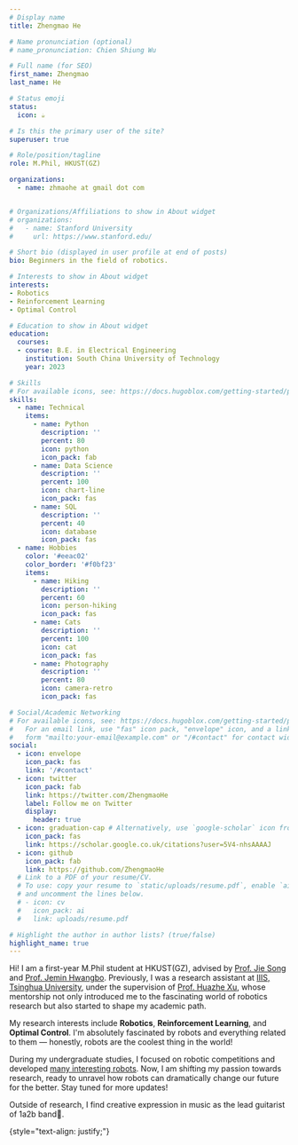 ```yaml
---
# Display name
title: Zhengmao He

# Name pronunciation (optional)
# name_pronunciation: Chien Shiung Wu

# Full name (for SEO)
first_name: Zhengmao
last_name: He

# Status emoji
status:
  icon: ☕️

# Is this the primary user of the site?
superuser: true

# Role/position/tagline
role: M.Phil, HKUST(GZ)

organizations:
  - name: zhmaohe at gmail dot com


# Organizations/Affiliations to show in About widget
# organizations:
#   - name: Stanford University
#     url: https://www.stanford.edu/

# Short bio (displayed in user profile at end of posts)
bio: Beginners in the field of robotics.

# Interests to show in About widget
interests:
- Robotics
- Reinforcement Learning
- Optimal Control

# Education to show in About widget
education:
  courses:
  - course: B.E. in Electrical Engineering
    institution: South China University of Technology
    year: 2023

# Skills
# For available icons, see: https://docs.hugoblox.com/getting-started/page-builder/#icons
skills:
  - name: Technical
    items:
      - name: Python
        description: ''
        percent: 80
        icon: python
        icon_pack: fab
      - name: Data Science
        description: ''
        percent: 100
        icon: chart-line
        icon_pack: fas
      - name: SQL
        description: ''
        percent: 40
        icon: database
        icon_pack: fas
  - name: Hobbies
    color: '#eeac02'
    color_border: '#f0bf23'
    items:
      - name: Hiking
        description: ''
        percent: 60
        icon: person-hiking
        icon_pack: fas
      - name: Cats
        description: ''
        percent: 100
        icon: cat
        icon_pack: fas
      - name: Photography
        description: ''
        percent: 80
        icon: camera-retro
        icon_pack: fas

# Social/Academic Networking
# For available icons, see: https://docs.hugoblox.com/getting-started/page-builder/#icons
#   For an email link, use "fas" icon pack, "envelope" icon, and a link in the
#   form "mailto:your-email@example.com" or "/#contact" for contact widget.
social:
  - icon: envelope
    icon_pack: fas
    link: '/#contact'
  - icon: twitter
    icon_pack: fab
    link: https://twitter.com/ZhengmaoHe
    label: Follow me on Twitter
    display:
      header: true
  - icon: graduation-cap # Alternatively, use `google-scholar` icon from `ai` icon pack
    icon_pack: fas
    link: https://scholar.google.co.uk/citations?user=5V4-nhsAAAAJ
  - icon: github
    icon_pack: fab
    link: https://github.com/ZhengmaoHe
  # Link to a PDF of your resume/CV.
  # To use: copy your resume to `static/uploads/resume.pdf`, enable `ai` icons in `params.yaml`,
  # and uncomment the lines below.
  # - icon: cv
  #   icon_pack: ai
  #   link: uploads/resume.pdf

# Highlight the author in author lists? (true/false)
highlight_name: true
---
```


Hi! I am a first-year M.Phil student at HKUST(GZ), advised by [Prof. Jie Song](https://ait.ethz.ch/people/song) and [Prof. Jemin Hwangbo](https://scholar.google.ch/citations?user=Uam1ZB8AAAAJ&hl=en). Previously, I was a research assistant at [IIIS, Tsinghua University](https://iiis.tsinghua.edu.cn/en/), under the supervision of [Prof. Huazhe Xu](http://hxu.rocks/), whose mentorship not only introduced me to the fascinating world of robotics research but also started to shape my academic path.

My research interests include **Robotics**, **Reinforcement Learning**, and **Optimal Control**. I'm absolutely fascinated by robots and everything related to them — honestly, robots are the coolest thing in the world!

During my undergraduate studies, I focused on robotic competitions and developed [many interesting robots](/#projects). Now, I am shifting my passion towards research, ready to unravel how robots can dramatically change our future for the better. Stay tuned for more updates!

Outside of research, I find creative expression in music as the lead guitarist of 1a2b band🎸.

{style="text-align: justify;"}
